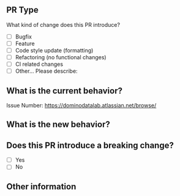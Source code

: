 ## PR Type
What kind of change does this PR introduce?

<!-- Please check the one that applies to this PR using "x". -->
- [ ] Bugfix
- [ ] Feature
- [ ] Code style update (formatting)
- [ ] Refactoring (no functional changes)
- [ ] CI related changes
- [ ] Other... Please describe:

## What is the current behavior?
<!-- Please describe the current behavior that you are modifying, or link to a relevant issue. -->

Issue Number: https://dominodatalab.atlassian.net/browse/

## What is the new behavior?

## Does this PR introduce a breaking change?
- [ ] Yes
- [ ] No

<!-- If this PR contains a breaking change, please describe the impact and migration path for existing applications below. -->

## Other information
